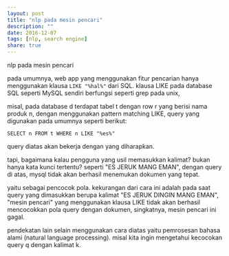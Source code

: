 ```yaml
---
layout: post
title: "nlp pada mesin pencari"
description: ""
date: 2016-12-07
tags: [nlp, search engine]
share: true
---
```



nlp pada mesin pencari

pada umumnya, web app yang menggunakan fitur pencarian hanya menggunakan klausa `LIKE "%hal%"` dari SQL.
klausa LIKE pada database SQL seperti MySQL sendiri berfungsi seperti grep pada unix,

misal, pada database d terdapat tabel t dengan row r yang berisi nama produk n,
dengan menggunakan pattern matching LIKE, query yang digunakan pada umumnya seperti berikut:

`SELECT n FROM t WHERE n LIKE "%es%"`

query diatas akan bekerja dengan yang diharapkan.

tapi, bagaimana kalau pengguna yang usil memasukkan kalimat? bukan hanya kata kunci tertentu?
seperti "ES JERUK MANG EMAN", dengan query di atas, mysql tidak akan berhasil menemukan dokumen yang tepat.

 
yaitu sebagai pencocok pola. kekurangan dari cara ini adalah pada saat query yang dimasukkan berupa kalimat "ES JERUK DINGIN MANG EMAN",
"mesin pencari" yang menggunakan klausa LIKE tidak akan berhasil mencocokkan pola query dengan dokumen, 
singkatnya, mesin pencari ini gagal.


pendekatan lain selain menggunakan cara diatas yaitu pemrosesan bahasa alami (natural language processing).
misal kita ingin mengetahui kecocokan query q dengan kalimat k. 

